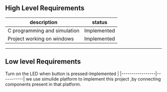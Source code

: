 High Level Requirements
-------------------------------------
| description   | status|
| ------------- | ------------- |
| C programming and simulation  | Implemented  |
|Project working on windows     | Implemented  |

______________________________________________________________________
Low level Requirements
----------------------------------------------
Turn on the LED when button is pressed-Implemented |
|-----------------|-----------|
we use simulide platform to implement this project ,by connecting components present in that platform.


	

